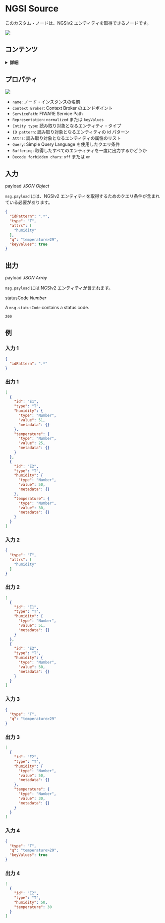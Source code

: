 # NGSI Source

このカスタム・ノードは、NGSIv2 エンティティを取得できるノードです。

![](https://raw.githubusercontent.com/lets-fiware/node-red-contrib-letsfiware-NGSI/gh-pages/images/source/source-01.png)

## コンテンツ

<details>
<summary><strong>詳細</strong></summary>

-   [プロパティ](#properties)
-   [入力](#input)
-   [出力](#output)
-   [例](#example)

</details>

<a name="properties"></a>

## プロパティ

![](https://raw.githubusercontent.com/lets-fiware/node-red-contrib-letsfiware-NGSI/gh-pages/images/source/source-02.png)

-   `name`: ノード・インスタンスの名前
-   `Context Broker`: Context Broker のエンドポイント
-   `ServicePath`: FIWARE Service Path
-   `Representation`: `normalized` または `keyValues`
-   `Entity type`: 読み取り対象となるエンティティ・タイプ
-   `ID pattern`: 読み取り対象となるエンティティの id パターン
-   `Attrs`: 読み取り対象となるエンティティの属性のリスト
-   `Query`: Simple Query Language を使用したクエリ条件
-   `Buffering`: 取得したすべてのエンティティを一度に出力するかどうか
-   `Decode forbidden chars`: `off` または `on`

<a name="input"></a>

## 入力

payload *JSON Object*

`msg.payload` には、NGSIv2 エンティティを取得するためのクエリ条件が含まれている必要があります。

```json
{
  "idPattern": ".*",
  "type": "T",
  "attrs": [
    "humidity"
  ],
  "q": "temperature>29",
  "keyValues": true
}
```

<a name="output"></a>

## 出力

payload *JSON Array*

`msg.payload` には NGSIv2 エンティティが含まれます。

statusCode *Number*

A `msg.statusCode` contains a status code.

```text
200
```

<a name="example"></a>

## 例

### 入力 1

```json
{
  "idPattern": ".*"
}
```

### 出力 1

```json
[
  {
    "id": "E1",
    "type": "T",
    "humidity": {
      "type": "Number",
      "value": 51,
      "metadata": {}
    },
    "temperature": {
      "type": "Number",
      "value": 25,
      "metadata": {}
    }
  },
  {
    "id": "E2",
    "type": "T",
    "humidity": {
      "type": "Number",
      "value": 50,
      "metadata": {}
    },
    "temperature": {
      "type": "Number",
      "value": 30,
      "metadata": {}
    }
  }
]
```

### 入力 2

```json
{
  "type": "T",
  "attrs": [
    "humidity"
  ]
}
```

### 出力 2

```json
[
  {
    "id": "E1",
    "type": "T",
    "humidity": {
      "type": "Number",
      "value": 51,
      "metadata": {}
    }
  },
  {
    "id": "E2",
    "type": "T",
    "humidity": {
      "type": "Number",
      "value": 50,
      "metadata": {}
    }
  }
]
```

### 入力 3

```json
{
  "type": "T",
  "q": "temperature>29"
}
```

### 出力 3

```json
[
  {
    "id": "E2",
    "type": "T",
    "humidity": {
      "type": "Number",
      "value": 50,
      "metadata": {}
    },
    "temperature": {
      "type": "Number",
      "value": 30,
      "metadata": {}
    }
  }
]
```

### 入力 4

```json
{
  "type": "T",
  "q": "temperature>29",
  "keyValues": true
}
```

### 出力 4

```json
[
  {
    "id": "E2",
    "type": "T",
    "humidity": 50,
    "temperature": 30
  }
]
```
